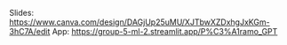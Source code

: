 Slides: https://www.canva.com/design/DAGjUp25uMU/XJTbwXZDxhgJxKGm-3hC7A/edit
App: https://group-5-ml-2.streamlit.app/P%C3%A1ramo_GPT
